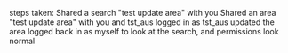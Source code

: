 steps taken:
Shared a search "test update area" with you
Shared an area "test update area" with you and tst_aus
logged in as tst_aus
updated the area
logged back in as myself to look at the search, and permissions look normal
